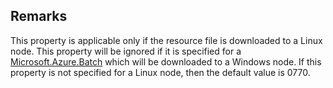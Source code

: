 ## Remarks  
 This property is applicable only if the resource file is downloaded to a Linux node. This property will              be ignored if it is specified for a [Microsoft.Azure.Batch](assetId:///N:Microsoft.Azure.Batch?qualifyHint=False&autoUpgrade=True) which will be downloaded to a Windows node. If              this property is not specified for a Linux node, then the default value is 0770.